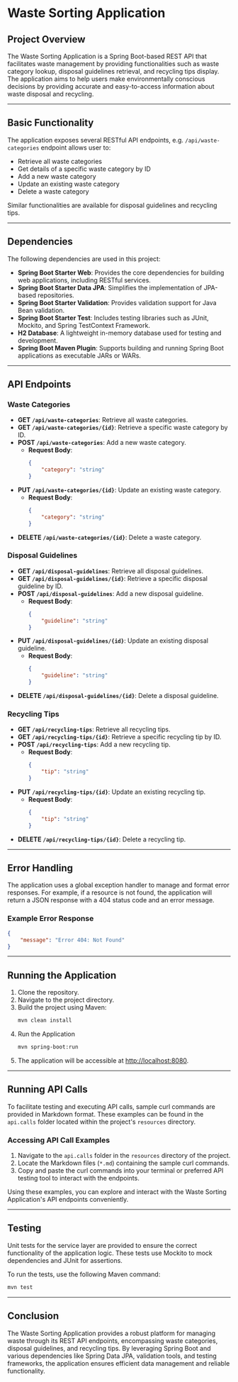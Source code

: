 # Waste Sorting Application

## Project Overview

The Waste Sorting Application is a Spring Boot-based REST API that facilitates waste management by providing functionalities such as waste category lookup, disposal guidelines retrieval, and recycling tips display.
The application aims to help users make environmentally conscious decisions by providing accurate and easy-to-access information about waste disposal and recycling.

---

## Basic Functionality

The application exposes several RESTful API endpoints, e.g. `/api/waste-categories` endpoint allows user to:
- Retrieve all waste categories
- Get details of a specific waste category by ID
- Add a new waste category
- Update an existing waste category
- Delete a waste category

Similar functionalities are available for disposal guidelines and recycling tips.

---

## Dependencies

The following dependencies are used in this project:

- **Spring Boot Starter Web**: Provides the core dependencies for building web applications, including RESTful services.
- **Spring Boot Starter Data JPA**: Simplifies the implementation of JPA-based repositories.
- **Spring Boot Starter Validation**: Provides validation support for Java Bean validation.
- **Spring Boot Starter Test**: Includes testing libraries such as JUnit, Mockito, and Spring TestContext Framework.
- **H2 Database**: A lightweight in-memory database used for testing and development.
- **Spring Boot Maven Plugin**: Supports building and running Spring Boot applications as executable JARs or WARs.

---

## API Endpoints

### Waste Categories
- **GET `/api/waste-categories`**: Retrieve all waste categories.
- **GET `/api/waste-categories/{id}`**: Retrieve a specific waste category by ID.
- **POST `/api/waste-categories`**: Add a new waste category.
    - **Request Body**:
      ```json
      {
          "category": "string"
      }
      ```
- **PUT `/api/waste-categories/{id}`**: Update an existing waste category.
    - **Request Body**:
      ```json
      {
          "category": "string"
      }
      ```
- **DELETE `/api/waste-categories/{id}`**: Delete a waste category.

### Disposal Guidelines
- **GET `/api/disposal-guidelines`**: Retrieve all disposal guidelines.
- **GET `/api/disposal-guidelines/{id}`**: Retrieve a specific disposal guideline by ID.
- **POST `/api/disposal-guidelines`**: Add a new disposal guideline.
    - **Request Body**:
      ```json
      {
          "guideline": "string"
      }
      ```
- **PUT `/api/disposal-guidelines/{id}`**: Update an existing disposal guideline.
    - **Request Body**:
      ```json
      {
          "guideline": "string"
      }
      ```
- **DELETE `/api/disposal-guidelines/{id}`**: Delete a disposal guideline.

### Recycling Tips
- **GET `/api/recycling-tips`**: Retrieve all recycling tips.
- **GET `/api/recycling-tips/{id}`**: Retrieve a specific recycling tip by ID.
- **POST `/api/recycling-tips`**: Add a new recycling tip.
    - **Request Body**:
      ```json
      {
          "tip": "string"
      }
      ```
- **PUT `/api/recycling-tips/{id}`**: Update an existing recycling tip.
    - **Request Body**:
      ```json
      {
          "tip": "string"
      }
      ```
- **DELETE `/api/recycling-tips/{id}`**: Delete a recycling tip.

---

## Error Handling

The application uses a global exception handler to manage and format error responses. 
For example, if a resource is not found, the application will return a JSON response with a 404 status code and an error message.

### Example Error Response
```json
{
    "message": "Error 404: Not Found"
}
```

---

## Running the Application

1. Clone the repository.
2. Navigate to the project directory.
3. Build the project using Maven:
   ```sh
   mvn clean install
4. Run the Application
   ```sh
   mvn spring-boot:run
5. The application will be accessible at [http://localhost:8080](http://localhost:8080).

---

## Running API Calls

To facilitate testing and executing API calls, sample curl commands are provided in Markdown format. 
These examples can be found in the `api.calls` folder located within the project's `resources` directory.

### Accessing API Call Examples

1. Navigate to the `api.calls` folder in the `resources` directory of the project.
2. Locate the Markdown files (`*.md`) containing the sample curl commands.
3. Copy and paste the curl commands into your terminal or preferred API testing tool to interact with the endpoints.

Using these examples, you can explore and interact with the Waste Sorting Application's API endpoints conveniently.

---

## Testing

Unit tests for the service layer are provided to ensure the correct functionality of the application logic. 
These tests use Mockito to mock dependencies and JUnit for assertions.

To run the tests, use the following Maven command:
```sh
mvn test
```

---

## Conclusion

The Waste Sorting Application provides a robust platform for managing waste through its REST API endpoints, encompassing waste categories, disposal guidelines, and recycling tips. 
By leveraging Spring Boot and various dependencies like Spring Data JPA, validation tools, and testing frameworks, the application ensures efficient data management and reliable functionality.
